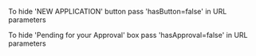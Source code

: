 To hide 'NEW APPLICATION' button pass 'hasButton=false' in URL parameters

To hide 'Pending for your Approval' box pass 'hasApproval=false' in URL parameters
